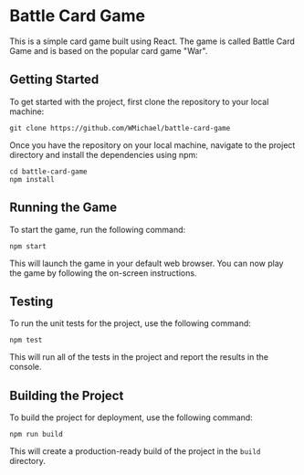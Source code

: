 # Battle Card Game

This is a simple card game built using React. The game is called Battle Card Game and is based on the popular card game "War".

## Getting Started

To get started with the project, first clone the repository to your local machine:

```
git clone https://github.com/WMichael/battle-card-game
```

Once you have the repository on your local machine, navigate to the project directory and install the dependencies using npm:

```
cd battle-card-game
npm install
```

## Running the Game

To start the game, run the following command:

```
npm start
```

This will launch the game in your default web browser. You can now play the game by following the on-screen instructions.

## Testing

To run the unit tests for the project, use the following command:

```
npm test
```

This will run all of the tests in the project and report the results in the console.

## Building the Project

To build the project for deployment, use the following command:

```
npm run build
```

This will create a production-ready build of the project in the `build` directory.